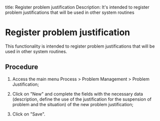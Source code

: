 title: Register problem justification
Description: It's intended to register problem justifications that will be used in other system routines
# Register problem justification

This functionality is intended to register problem justifications that will be used in other system routines.

Procedure
------------

1.  Access the main menu Process \>
    Problem Management \> Problem Justification;

2.  Click on "New" and complete the fields with the necessary data
    (description, define the use of the justification for the suspension of
    problem and the situation) of the new problem justification;

3.  Click on "Save".

<!-- !!! tip "About"

    <b>Product/Version:</b> CITSmart | 9.00 &nbsp;&nbsp;
    <b>Updated:</b>01/30/2021 – Larissa Lourenço
